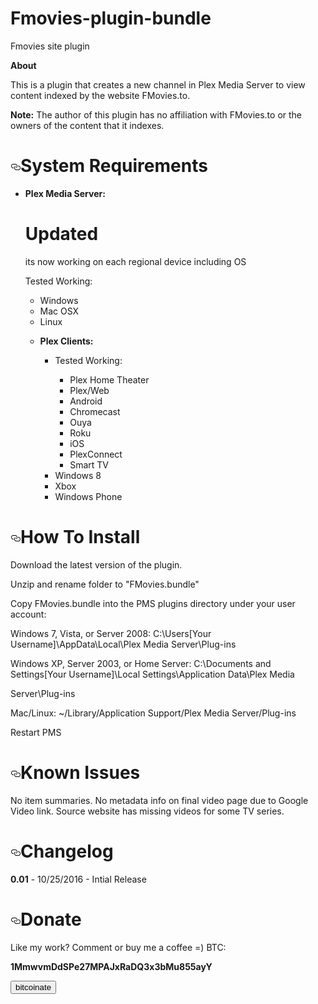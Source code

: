 # Fmovies-plugin-bundle


Fmovies site plugin


<b>About</b>

<p>This is a plugin that creates a new channel in Plex Media Server to view content indexed by the website FMovies.to.</p>

<p><strong>Note:</strong> The author of this plugin has no affiliation with FMovies.to or the owners of the content that it indexes.</p>

<h1><a id="user-content-system-requirements" class="anchor" href="#system-requirements" aria-hidden="true"><svg aria-hidden="true" class="octicon octicon-link" height="16" version="1.1" viewBox="0 0 16 16" width="16"><path d="M4 9h1v1H4c-1.5 0-3-1.69-3-3.5S2.55 3 4 3h4c1.45 0 3 1.69 3 3.5 0 1.41-.91 2.72-2 3.25V8.59c.58-.45 1-1.27 1-2.09C10 5.22 8.98 4 8 4H4c-.98 0-2 1.22-2 2.5S3 9 4 9zm9-3h-1v1h1c1 0 2 1.22 2 2.5S13.98 12 13 12H9c-.98 0-2-1.22-2-2.5 0-.83.42-1.64 1-2.09V6.25c-1.09.53-2 1.84-2 3.25C6 11.31 7.55 13 9 13h4c1.45 0 3-1.69 3-3.5S14.5 6 13 6z"></path></svg></a>System Requirements</h1>

<ul>
<li><p><strong>Plex Media Server:</strong></p>

<h1>Updated</h1>
its now working on each regional device including OS



Tested Working:

<ul>
<li>Windows</li>


<li>Mac OSX</li>


<li>Linux</li>


<li><p><strong>Plex Clients:</strong></p>

<ul>
<li><p>Tested Working:</p>

<ul>
<li>Plex Home Theater</li>
<li>Plex/Web</li>
<li>Android</li>
<li>Chromecast</li>
<li>Ouya</li>
<li>Roku</li>
<li>iOS</li>
<li>PlexConnect</li>
<li>Smart TV</li>
</ul></li>
<li>Windows 8</li>
<li>Xbox</li>
<li>Windows Phone</li>
</ul></li>
</ul></li>
</ul>

<h1><a id="user-content-how-to-install" class="anchor" href="#how-to-install" aria-hidden="true"><svg aria-hidden="true" class="octicon octicon-link" height="16" version="1.1" viewBox="0 0 16 16" width="16"><path d="M4 9h1v1H4c-1.5 0-3-1.69-3-3.5S2.55 3 4 3h4c1.45 0 3 1.69 3 3.5 0 1.41-.91 2.72-2 3.25V8.59c.58-.45 1-1.27 1-2.09C10 5.22 8.98 4 8 4H4c-.98 0-2 1.22-2 2.5S3 9 4 9zm9-3h-1v1h1c1 0 2 1.22 2 2.5S13.98 12 13 12H9c-.98 0-2-1.22-2-2.5 0-.83.42-1.64 1-2.09V6.25c-1.09.53-2 1.84-2 3.25C6 11.31 7.55 13 9 13h4c1.45 0 3-1.69 3-3.5S14.5 6 13 6z"></path></svg></a>How To Install</h1>

Download the latest version of the plugin.

Unzip and rename folder to "FMovies.bundle"

Copy FMovies.bundle into the PMS plugins directory under your user account:

Windows 7, Vista, or Server 2008: C:\Users[Your Username]\AppData\Local\Plex Media Server\Plug-ins



Windows XP, Server 2003, or Home Server: C:\Documents and Settings[Your Username]\Local Settings\Application Data\Plex Media



Server\Plug-ins




Mac/Linux: ~/Library/Application Support/Plex Media Server/Plug-ins




Restart PMS




<h1><a id="user-content-known-issues" class="anchor" href="#known-issues" aria-hidden="true"><svg aria-hidden="true" class="octicon octicon-link" height="16" version="1.1" viewBox="0 0 16 16" width="16"><path d="M4 9h1v1H4c-1.5 0-3-1.69-3-3.5S2.55 3 4 3h4c1.45 0 3 1.69 3 3.5 0 1.41-.91 2.72-2 3.25V8.59c.58-.45 1-1.27 1-2.09C10 5.22 8.98 4 8 4H4c-.98 0-2 1.22-2 2.5S3 9 4 9zm9-3h-1v1h1c1 0 2 1.22 2 2.5S13.98 12 13 12H9c-.98 0-2-1.22-2-2.5 0-.83.42-1.64 1-2.09V6.25c-1.09.53-2 1.84-2 3.25C6 11.31 7.55 13 9 13h4c1.45 0 3-1.69 3-3.5S14.5 6 13 6z"></path></svg></a>Known Issues</h1>




No item summaries.
No metadata info on final video page due to Google Video link.
Source website has missing videos for some TV series.


<h1><a id="user-content-changelog" class="anchor" href="#changelog" aria-hidden="true"><svg aria-hidden="true" class="octicon octicon-link" height="16" version="1.1" viewBox="0 0 16 16" width="16"><path d="M4 9h1v1H4c-1.5 0-3-1.69-3-3.5S2.55 3 4 3h4c1.45 0 3 1.69 3 3.5 0 1.41-.91 2.72-2 3.25V8.59c.58-.45 1-1.27 1-2.09C10 5.22 8.98 4 8 4H4c-.98 0-2 1.22-2 2.5S3 9 4 9zm9-3h-1v1h1c1 0 2 1.22 2 2.5S13.98 12 13 12H9c-.98 0-2-1.22-2-2.5 0-.83.42-1.64 1-2.09V6.25c-1.09.53-2 1.84-2 3.25C6 11.31 7.55 13 9 13h4c1.45 0 3-1.69 3-3.5S14.5 6 13 6z"></path></svg></a>Changelog</h1>

<p><strong>0.01</strong> - 10/25/2016 - Intial Release</p>

<h1><a id="user-content-donate" class="anchor" href="#donate" aria-hidden="true"><svg aria-hidden="true" class="octicon octicon-link" height="16" version="1.1" viewBox="0 0 16 16" width="16"><path d="M4 9h1v1H4c-1.5 0-3-1.69-3-3.5S2.55 3 4 3h4c1.45 0 3 1.69 3 3.5 0 1.41-.91 2.72-2 3.25V8.59c.58-.45 1-1.27 1-2.09C10 5.22 8.98 4 8 4H4c-.98 0-2 1.22-2 2.5S3 9 4 9zm9-3h-1v1h1c1 0 2 1.22 2 2.5S13.98 12 13 12H9c-.98 0-2-1.22-2-2.5 0-.83.42-1.64 1-2.09V6.25c-1.09.53-2 1.84-2 3.25C6 11.31 7.55 13 9 13h4c1.45 0 3-1.69 3-3.5S14.5 6 13 6z"></path></svg></a>Donate</h1>

Like my work? Comment or buy me a coffee =) BTC: <p><strong>1MmwvmDdSPe27MPAJxRaDQ3x3bMu855ayY</strong></p>
<script src=//bitcoinate.org/scripts/libraries/0.2.2.min.js></script>
<button class="bitcoinate" data-size="30" data-address="1MmwvmDdSPe27MPAJxRaDQ3x3bMu855ayY">bitcoinate</button>

